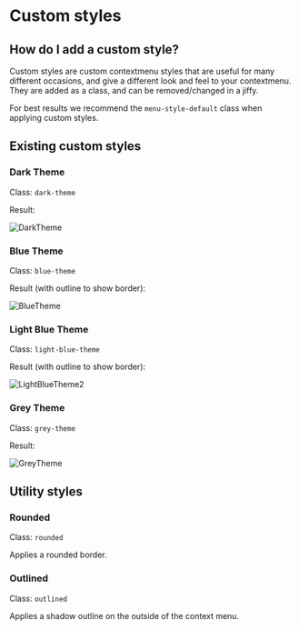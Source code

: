 # Custom styles

## How do I add a custom style?

Custom styles are custom contextmenu styles that are useful for many different occasions, and give a different look and feel to your contextmenu. They are added as a class, and can be removed/changed in a jiffy.

For best results we recommend the `menu-style-default` class when applying custom styles.
## Existing custom styles

### Dark Theme

Class: `dark-theme`

Result:

![DarkTheme](https://user-images.githubusercontent.com/65585002/115941298-d2839d80-a472-11eb-9f59-aaf24d8e6ef4.png)

### Blue Theme

Class: `blue-theme`

Result (with outline to show border):

![BlueTheme](https://user-images.githubusercontent.com/65585002/115941326-f2b35c80-a472-11eb-81b6-8c16afb8fed9.png)


### Light Blue Theme

Class: `light-blue-theme`

Result (with outline to show border):

![LightBlueTheme2](https://user-images.githubusercontent.com/65585002/115941343-0363d280-a473-11eb-807b-35bb21554904.png)


### Grey Theme

Class: `grey-theme`

Result:

![GreyTheme](https://user-images.githubusercontent.com/65585002/115941361-1676a280-a473-11eb-8183-554f84e6733b.png)

## Utility styles

### Rounded

Class: `rounded`

Applies a rounded border.

### Outlined

Class: `outlined`

Applies a shadow outline on the outside of the context menu.

